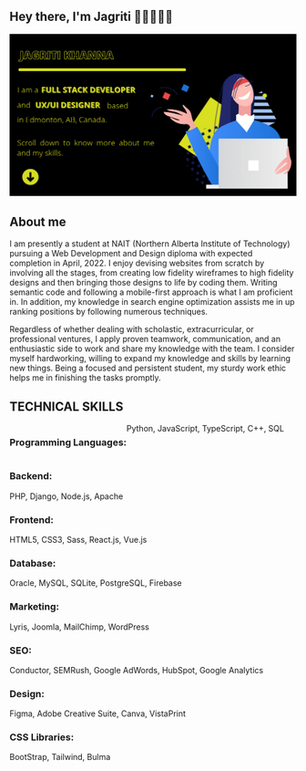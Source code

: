 ## Hey there, I'm Jagriti 👋🏼👩🏻‍💻 

<img src="https://github.com/Jagriti13Khanna/Jagriti13Khanna/blob/main/header-banner-v2.png" alt="Banner image telling my name and my title.">

## About me

I am presently a student at NAIT (Northern Alberta Institute of Technology) pursuing a Web Development and Design diploma with expected completion in April, 2022. I enjoy devising websites from scratch by involving all the stages, from creating low fidelity wireframes to high fidelity designs and then bringing those designs to life by coding them. Writing semantic code and following a mobile-first approach is what I am proficient in. In addition, my knowledge in search engine optimization assists me in up ranking positions by following numerous techniques.

Regardless of whether dealing with scholastic, extracurricular, or professional ventures, I apply proven teamwork, communication, and an enthusiastic side to work and share my knowledge with the team. I consider myself hardworking, willing to expand my knowledge and skills by learning new things. Being a focused and persistent student, my sturdy work ethic helps me in finishing the tasks promptly.

## TECHNICAL SKILLS
<div style="display:flex"><h3>Programming Languages:</h3> Python, JavaScript, TypeScript, C++, SQL</div>
<h3>Backend:</h3> PHP, Django, Node.js, Apache
<h3>Frontend:</h3> HTML5, CSS3, Sass, React.js, Vue.js
<h3>Database:</h3> Oracle, MySQL, SQLite, PostgreSQL, Firebase
<h3>Marketing:</h3> Lyris, Joomla, MailChimp, WordPress
<h3>SEO:</h3> Conductor, SEMRush, Google AdWords, HubSpot, Google Analytics
<h3>Design:</h3> Figma, Adobe Creative Suite, Canva, VistaPrint
<h3>CSS Libraries:</h3> BootStrap, Tailwind, Bulma
